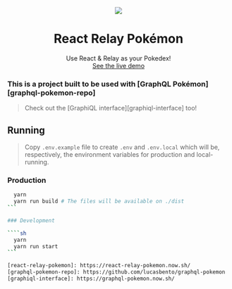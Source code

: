 <p align="center">
  <img src="https://github.com/lucasbento/react-relay-pokemon/raw/master/content/logo.png">
</p>

<h1 align="center">React Relay Pokémon</h1>
<p align="center">
  Use React & Relay as your Pokedex!<br />
  <a href="https://react-relay-pokemon.now.sh/">See the live demo</a>
</p>

### This is a project built to be used with [GraphQL Pokémon][graphql-pokemon-repo]

> Check out the [GraphiQL interface][graphiql-interface] too!

## Running

> Copy `.env.example` file to create `.env` and `.env.local` which will be, respectively, the environment variables for production and local-running.

### Production

````sh
  yarn
  yarn run build # The files will be available on ./dist
```

### Development

````sh
  yarn
  yarn run start
```

[react-relay-pokemon]: https://react-relay-pokemon.now.sh/
[graphql-pokemon-repo]: https://github.com/lucasbento/graphql-pokemon
[graphiql-interface]: https://graphql-pokemon.now.sh/
